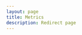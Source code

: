```yaml
---
layout: page
title: Metrics
description: Redirect page
---
```

<script type="text/javascript">
    window.location = "{{ site.baseurl }}/dashboard/index";
</script>
